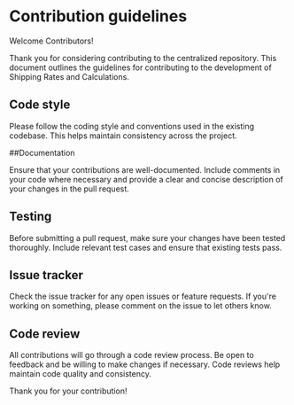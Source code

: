 # Contribution guidelines

Welcome Contributors!

Thank you for considering contributing to the centralized repository. This document outlines the guidelines for contributing to the development of Shipping Rates and Calculations.

## Code style

Please follow the coding style and conventions used in the existing codebase. This helps maintain consistency across the project.

##Documentation

Ensure that your contributions are well-documented. Include comments in your code where necessary and provide a clear and concise description of your changes in the pull request.

## Testing

Before submitting a pull request, make sure your changes have been tested thoroughly. Include relevant test cases and ensure that existing tests pass.

## Issue tracker

Check the issue tracker for any open issues or feature requests. If you're working on something, please comment on the issue to let others know.

## Code review

All contributions will go through a code review process. Be open to feedback and be willing to make changes if necessary. Code reviews help maintain code quality and consistency.

Thank you for your contribution!
